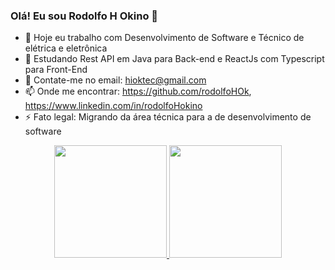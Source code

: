 ### Olá! Eu sou Rodolfo H Okino 👋

- 🔭 Hoje eu trabalho com Desenvolvimento de Software e Técnico de elétrica e eletrônica
- 🌱 Estudando Rest API em Java para Back-end e ReactJs com Typescript para Front-End
- 💬 Contate-me no email: hioktec@gmail.com
- 📫 Onde me encontrar: https://github.com/rodolfoHOk, https://www.linkedin.com/in/rodolfoHokino
- ⚡ Fato legal: Migrando da área técnica para a de desenvolvimento de software

<div align="center">
  <a href="https://github.com/rodolfoHOk">
  <img height="180em" src="https://github-readme-stats.vercel.app/api?username=rodolfoHOk&show_icons=true&theme=github_dark&include_all_commits=true&count_private=true"/>
  <img height="180em" src="https://github-readme-stats.vercel.app/api/top-langs/?username=rodolfoHOk&layout=compact&langs_count=7&theme=github_dark"/>
  </a>
</div>
